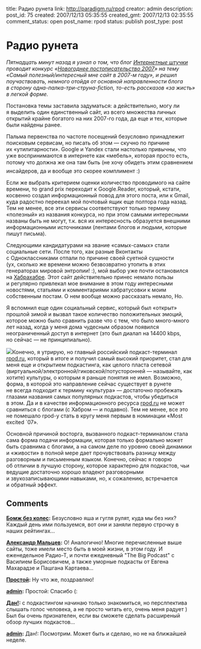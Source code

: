 title: Радио рунета
link: http://paradigm.ru/rpod
creator: admin
description:
post_id: 75
created: 2007/12/13 05:35:55
created_gmt: 2007/12/13 02:35:55
comment_status: open
post_name: rpod
status: publish
post_type: post

# Радио рунета

_Пятнадцать минут назад я узнал о том, что блог [Интернетные штучки](http://internetno.net/) проводит конкурс «[Новогоднее постописательство 2007](http://internetno.net/2007/12/11/postopis2007/)» на тему «Самый полезный/интересный мне сайт в 2007-м году», и решил поучаствовать, немного отойдя от основной направленности блога в сторону одна-палка-три-струна-fiction, то-есть рассказов «за жисть» в легкой форме._

Постановка темы заставила задуматься: а действительно, могу ли я выделить один единственный сайт, из всего множества личных открытий крайне богатого на них 2007-го года, да еще и тех, которые были найдены ранее.

Пальма первенства по частоте посещений безусловно принадлежит поисковым сервисам, но писать об этом — скучно по причине их «утилитарности». Google и Yandex стали настолько привычны, что уже воспринимаются в интернете как «мебель», которая просто есть, потому что должна же она там быть (не хочу обидеть этим сравнением инсайдеров, да и вообще это скорее комплимент :)

Если же выбрать критерием оценки количество проводимого на сайте времени, то grand prix переходит к Google.Reader, который, кстати, косвенно создал информационный повод для этого поста, или к Gmail, куда радостно переехал мой почтовый ящик еще полтора года назад. Тем не менее, все эти сервисы соответствуют только термину «полезный» из названия конкурса, но при этом самыми интересными названы быть не могут, т.к. вся их интересность образуется внешними информационными источниками (лентами блогов и людьми, которые пишут письма).

Следующими кандидатурами на звание «самых-самых» стали социальные сети. После того, как разные Вконтакты с Одноклассниками отпали по причине своей суетной сущности (ух, сколько же времени можно безвозвратно утопить в этих генераторах мировой энтропии! :), мой выбор уже почти остановился на [Хабрахабре](http://habrahabr.ru/). Этот сайт действительно принес немало пользы и регулярно привлекал мое внимание в этом году интересными новостями, статьями и комментариями хабратусовки к моим собственным постам. О нем вообще можно рассказать немало, Но. 

Я вспомнил еще один социальный сервис, который был «открыт» прошлой зимой и вызвал такое количество положительных эмоций, которое можно было сравнить разве что с тем, что было много-много лет назад, когда у меня дома чудесным образом появился неограниченный доступ в интернет (это был диалап на 14400 kbps, но сейчас — не принципиально).

![](/media/rpod.gif)Конечно, я утрирую, но главный российский подкаст-терминал [rpod.ru](http://rpod.ru), который в итоге и получил самый высокий приоритет, стал для меня еще и открытием подкастинга, как целого пласта сетевой (виртуальной/электронной/гиковской/потусторонней — называйте, как хотите) культуры, о которым я раньше понятия не имел. Возможно, форма, в которой это направление сейчас существует в рунете не всегда подходит к термину «культура» — достаточно пробежать глазами названия самых популярных подкастов, чтобы убедиться в этом. Да и в качестве информационного ресурса [rpod.ru](http://rpod.ru) не может сравниться с блогами (с Хабром — и подавно). Тем не менее, все это не помешало rpod-у стать в кругу меня первым в номинации «Most excited `07».

Основной причиной восторга, вызванного подкаст-терминалом стала сама форма подачи информации, которая только формально может быть сравнима с блогами, а на самом деле по уровню своей динамики и «живости» в полной мере дает прочувствовать разницу между разговорным и письменным языком. Конечно, сейчас я говорю об отличии в лучшую сторону, которое характерно для подкастов, чьи ведущие достаточно хорошо владеют разговорными и звукозаписывающими навыками, но, к сожалению, встречается и обратный эффект.

## Comments

**[Бомж без колес](#63 "2007/12/16 14:14:29"):** Безусловно яша и гугля рулят, куда мы без них? Каждый день ими пользуемся, вот они и заняли первую строчку в наших рейтингах...

**[Александр Мальцев](#67 "2007/12/17 09:50:00"):** О! Аналогично! Многие перечисленные выше сайты, тоже имели место быть в моей жизни, в этом году. И еженедельное Радио-Т, и почти ежедневный "The Big Podcast" с Василием Борисовичем, а также уморные подкасты от Евгена Махарадзе и Пашгана Картаева...

**[Простой](#135 "2007/12/27 00:10:10"):** Ну что же, поздравляю!

**[admin](#136 "2007/12/27 00:21:52"):** Простой: Спасибо (:

**[Дан!](#157 "2007/12/30 01:17:59"):** с подкастингом начинаю только знакомиться, но перслпектива слышать голос человека, а не просто читать его, очень меня радует ) Был бы очень признателен, если вы сможете сделать расширеный обзор лучших подкастов...

**[admin](#158 "2007/12/30 01:36:48"):** Дан!: Посмотрим. Может быть и сделаю, но не на ближайшей неделе.

